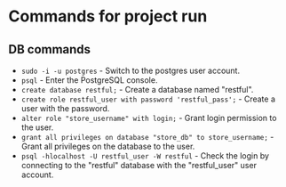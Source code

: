 # Commands for project run

## DB commands
- `sudo -i -u postgres` - Switch to the postgres user account.
- `psql` - Enter the PostgreSQL console.
- `create database restful;` - Create a database named "restful".
- `create role restful_user with password 'restful_pass';` - Create a user with the password.
- `alter role "store_username" with login;` - Grant login permission to the user.
- `grant all privileges on database "store_db" to store_username;` - Grant all privileges on the database to the user.
- `psql -hlocalhost -U restful_user -W restful` - Check the login by connecting to the "restful" database with the "restful_user" user account.
